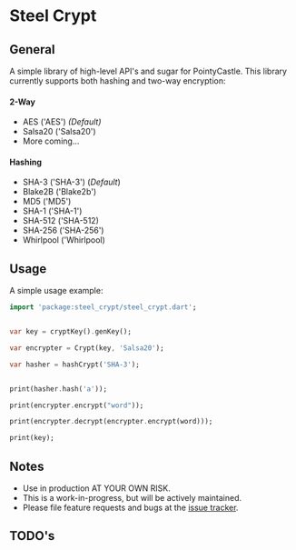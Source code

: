 # Steel Crypt

## General

A simple library of high-level API's and sugar for PointyCastle. This 
library currently supports both hashing and two-way encryption:

#### 2-Way
* AES ('AES') _(Default)_
* Salsa20 ('Salsa20')
* More coming...

#### Hashing
* SHA-3 ('SHA-3') (_Default_)
* Blake2B ('Blake2b')
* MD5 ('MD5')
* SHA-1 ('SHA-1')
* SHA-512 ('SHA-512)
* SHA-256 ('SHA-256')
* Whirlpool ('Whirlpool)


## Usage

A simple usage example:

```dart
import 'package:steel_crypt/steel_crypt.dart';


var key = cryptKey().genKey();

var encrypter = Crypt(key, 'Salsa20');

var hasher = hashCrypt('SHA-3');


print(hasher.hash('a'));

print(encrypter.encrypt("word"));

print(encrypter.decrypt(encrypter.encrypt(word)));

print(key);

```

## Notes

* Use in production AT YOUR OWN RISK.
* This is a work-in-progress, but will be actively maintained.
* Please file feature requests and bugs at the [issue tracker][tracker].

[tracker]: https://github.com/AKushWarrior/steel_crypt/issues

## TODO's
